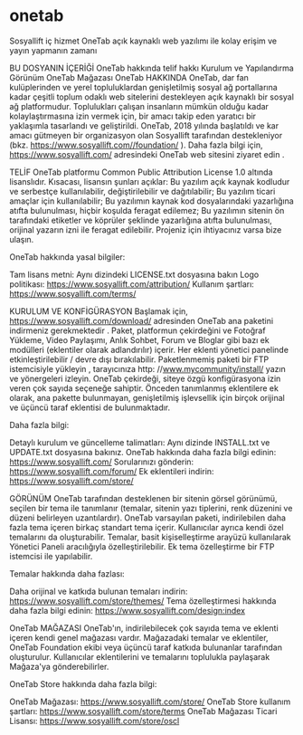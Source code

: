 # onetab
Sosyallift iç hizmet OneTab açık kaynaklı web yazılımı ile kolay erişim ve yayın yapmanın zamanı

BU DOSYANIN İÇERİĞİ
OneTab hakkında
telif hakkı
Kurulum ve Yapılandırma
Görünüm
OneTab Mağazası
OneTab HAKKINDA
OneTab, dar fan kulüplerinden ve yerel topluluklardan genişletilmiş sosyal ağ portallarına kadar çeşitli toplum odaklı web sitelerini destekleyen açık kaynaklı bir sosyal ağ platformudur. Toplulukları çalışan insanların mümkün olduğu kadar kolaylaştırmasına izin vermek için, bir amacı takip eden yaratıcı bir yaklaşımla tasarlandı ve geliştirildi. OneTab, 2018 yılında başlatıldı ve kar amacı gütmeyen bir organizasyon olan Sosyallift tarafından destekleniyor (bkz. https://www.sosyallift.com//foundation/ ). Daha fazla bilgi için, https://www.sosyallift.com/ adresindeki OneTab web sitesini ziyaret edin .

TELİF
OneTab platformu Common Public Attribution License 1.0 altında lisanslıdır. Kısacası, lisansın şunları açıklar: Bu yazılım açık kaynak kodludur ve serbestçe kullanılabilir, değiştirilebilir ve dağıtılabilir; Bu yazılım ticari amaçlar için kullanılabilir; Bu yazılımın kaynak kod dosyalarındaki yazarlığına atıfta bulunulması, hiçbir koşulda feragat edilemez; Bu yazılımın sitenin ön tarafındaki etiketler ve köprüler şeklinde yazarlığına atıfta bulunulması, orijinal yazarın izni ile feragat edilebilir. Projeniz için ihtiyacınız varsa bize ulaşın.

OneTab hakkında yasal bilgiler:

Tam lisans metni: Aynı dizindeki LICENSE.txt dosyasına bakın
Logo politikası: https://www.sosyallift.com/attribution/
Kullanım şartları: https://www.sosyallift.com/terms/


KURULUM VE KONFİGÜRASYON
Başlamak için, https://www.sosyallift.com/download/ adresinden OneTab ana paketini indirmeniz gerekmektedir . Paket, platformun çekirdeğini ve Fotoğraf Yükleme, Video Paylaşımı, Anlık Sohbet, Forum ve Bloglar gibi bazı ek modülleri (eklentiler olarak adlandırılır) içerir. Her eklenti yönetici panelinde etkinleştirilebilir / devre dışı bırakılabilir. Paketlenmemiş paketi bir FTP istemcisiyle yükleyin , tarayıcınıza http: //www.mycommunity/install/ yazın ve yönergeleri izleyin. OneTab çekirdeği, siteye özgü konfigürasyona izin veren çok sayıda seçeneğe sahiptir. Önceden tanımlanmış eklentilere ek olarak, ana pakette bulunmayan, genişletilmiş işlevsellik için birçok orijinal ve üçüncü taraf eklentisi de bulunmaktadır.

Daha fazla bilgi:

Detaylı kurulum ve güncelleme talimatları: Aynı dizinde INSTALL.txt ve UPDATE.txt dosyasına bakınız.
OneTab hakkında daha fazla bilgi edinin: https://www.sosyallift.com/
Sorularınızı gönderin: https://www.sosyallift.com/forum/
Ek eklentileri indirin: https://www.sosyallift.com/store/


GÖRÜNÜM
OneTab tarafından desteklenen bir sitenin görsel görünümü, seçilen bir tema ile tanımlanır (temalar, sitenin yazı tiplerini, renk düzenini ve düzeni belirleyen uzantılardır). OneTab varsayılan paketi, indirilebilen daha fazla tema içeren birkaç standart tema içerir. Kullanıcılar ayrıca kendi özel temalarını da oluşturabilir. Temalar, basit kişiselleştirme arayüzü kullanılarak Yönetici Paneli aracılığıyla özelleştirilebilir. Ek tema özelleştirme bir FTP istemcisi ile yapılabilir.

Temalar hakkında daha fazlası:

Daha orijinal ve katkıda bulunan temaları indirin: https://www.sosyallift.com/store/themes/
Tema özelleştirmesi hakkında daha fazla bilgi edinin: https://www.sosyallift.com/design:index

OneTab MAĞAZASI
OneTab'ın, indirilebilecek çok sayıda tema ve eklenti içeren kendi genel mağazası vardır. Mağazadaki temalar ve eklentiler, OneTab Foundation ekibi veya üçüncü taraf katkıda bulunanlar tarafından oluşturulur. Kullanıcılar eklentilerini ve temalarını toplulukla paylaşarak Mağaza'ya gönderebilirler.

OneTab Store hakkında daha fazla bilgi:

OneTab Mağazası: https://www.sosyallift.com/store/
OneTab Store kullanım şartları: https://www.sosyallift.com/store/terms
OneTab Mağazası Ticari Lisansı: https://www.sosyallift.com/store/oscl
